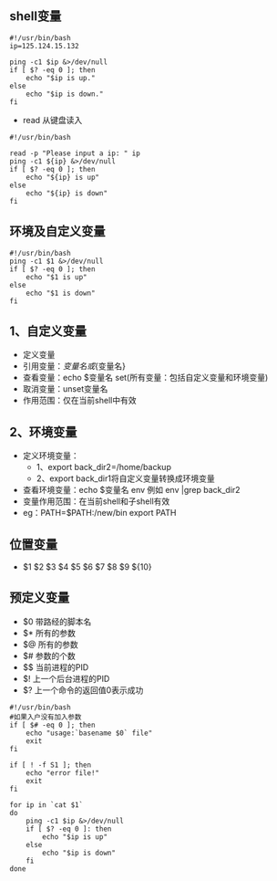 ## shell变量
```
#!/usr/bin/bash
ip=125.124.15.132

ping -c1 $ip &>/dev/null
if [ $? -eq 0 ]; then
	echo "$ip is up."
else 
	echo "$ip is down."
fi
```
- read 从键盘读入
```
#!/usr/bin/bash

read -p "Please input a ip: " ip
ping -c1 ${ip} &>/dev/null
if [ $? -eq 0 ]; then
	echo "${ip} is up"
else
	echo "${ip} is down"
fi
```
## 环境及自定义变量
```
#!/usr/bin/bash
ping -c1 $1 &>/dev/null
if [ $? -eq 0 ]; then
	echo "$1 is up"
else
	echo "$1 is down"
fi
```
## 1、自定义变量
- 定义变量
- 引用变量：$变量名或${变量名}
- 查看变量：echo $变量名 set(所有变量：包括自定义变量和环境变量)
- 取消变量：unset变量名
- 作用范围：仅在当前shell中有效
## 2、环境变量
- 定义环境变量：
  - 1、export back_dir2=/home/backup
  - 2、export back_dir1将自定义变量转换成环境变量
- 查看环境变量：echo $变量名   env 例如 env |grep back_dir2
- 变量作用范围：在当前shell和子shell有效
- eg：PATH=$PATH:/new/bin       export PATH
## 位置变量
- $1 $2 $3 $4 $5 $6 $7 $8 $9 ${10}
## 预定义变量
- $0  带路经的脚本名
- $*  所有的参数
- $@  所有的参数
- $#  参数的个数
- $$  当前进程的PID
- $!  上一个后台进程的PID
- $?  上一个命令的返回值0表示成功

```
#!/usr/bin/bash
#如果入户没有加入参数
if [ $# -eq 0 ]; then
	echo "usage:`basename $0` file"
	exit
fi

if [ ! -f S1 ]; then
	echo "error file!"
	exit
fi

for ip in `cat $1`
do
	ping -c1 $ip &>/dev/null
	if [ $? -eq 0 ]: then
		echo "$ip is up"
	else
		echo "$ip is down"
	fi
done

```
